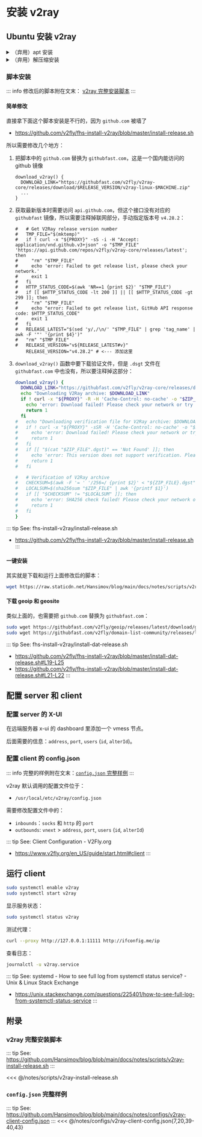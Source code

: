 # 安装 v2ray


## Ubuntu 安装 v2ray

<details> <summary>（弃用）apt 安装</summary>

### apt 安装

::: warning Ubuntu 22.04 下安装的版本 4.34.0 有问题，例如用 `curl --proxy` 无法正常连接到代理端口
:::


```sh
sudo apt install v2ray
```

下列文件将被安装：
- `/usr/bin/v2ray/v2ray`: V2Ray executable
- `/usr/bin/v2ray/v2ctl`: Utility
- `/etc/v2ray/config.json`: Config file
- `/usr/bin/v2ray/geoip.dat`: IP data file
- `/usr/bin/v2ray/geosite.dat`: domain data file

```sh
# 如果已经这样装了，请卸载
sudo apt autoremove v2ray
```

::: tip See: v2ray 4.34.0-5 in ubuntu22.04 bug · Issue #3005 · v2ray/v2ray-core
- https://github.com/v2ray/v2ray-core/issues/3005

> Did you install V2Ray via the `sudo apt install v2ray` command? I think this V2Ray 4.34.0 version is NOT stable.
> 
> When I downgraded to V2Ray `4.28.2`, the problem was solved.

See: v2ray - Ubuntu PPA
- https://packages.ubuntu.com/search?keywords=v2ray
:::

</details>

<details> <summary>（弃用）解压缩安装</summary>

### 解压缩安装

::: warning 根本无法启动
:::

```sh
wget https://githubfast.com/v2ray/v2ray-core/releases/download/v4.28.2/v2ray-linux-64.zip -O v2ray-linux-64.zip
unzip v2ray-linux-64.zip -d /usr/bin/v2ray
# add to path
export PATH=$PATH:/usr/bin/v2ray
```

::: tip See: v2fly/v2ray-core
- https://github.com/v2fly/v2ray-core

See: Installation - v2fly.org
- https://www.v2fly.org/en_US/guide/install.html#linux-distro-repository

See: Install on Linux - v2ray.com
- https://www.v2ray.com/en/welcome/install.html#install-linux
:::

</details>

### 脚本安装

::: info 修改后的脚本附在文末： [v2ray 完整安装脚本](#v2ray-完整安装脚本)
:::

#### 简单修改

直接拿下面这个脚本安装是不行的，因为 `github.com` 被墙了
- https://github.com/v2fly/fhs-install-v2ray/blob/master/install-release.sh

所以需要修改几个地方：

1. 把脚本中的 `github.com` 替换为 `githubfast.com`，这是一个国内能访问的 github 镜像

   ```sh{2}
   download_v2ray() {
     DOWNLOAD_LINK="https://githubfast.com/v2fly/v2ray-core/releases/download/$RELEASE_VERSION/v2ray-linux-$MACHINE.zip"
     ...
   }
   ```

2. 获取最新版本时需要访问 `api.github.com`，但这个接口没有对应的 `githubfast` 镜像，所以需要注释掉联网部分，手动指定版本号 `v4.28.2`：

      ```sh{17}
      #   # Get V2Ray release version number
      #   TMP_FILE="$(mktemp)"
      #   if ! curl -x "${PROXY}" -sS -i -H "Accept: application/vnd.github.v3+json" -o "$TMP_FILE" 'https://api.github.com/repos/v2fly/v2ray-core/releases/latest'; then
      #     "rm" "$TMP_FILE"
      #     echo 'error: Failed to get release list, please check your network.'
      #     exit 1
      #   fi
      #   HTTP_STATUS_CODE=$(awk 'NR==1 {print $2}' "$TMP_FILE")
      #   if [[ $HTTP_STATUS_CODE -lt 200 ]] || [[ $HTTP_STATUS_CODE -gt 299 ]]; then
      #     "rm" "$TMP_FILE"
      #     echo "error: Failed to get release list, GitHub API response code: $HTTP_STATUS_CODE"
      #     exit 1
      #   fi
      #   RELEASE_LATEST="$(sed 'y/,/\n/' "$TMP_FILE" | grep 'tag_name' | awk -F '"' '{print $4}')"
      #   "rm" "$TMP_FILE"
      #   RELEASE_VERSION="v${RELEASE_LATEST#v}"
          RELEASE_VERSION="v4.28.2" # <--- 添加这里
      ```

3. `download_v2ray()` 函数中要下载验证文件，但是 `.dsgt` 文件在 `githubfast.com` 中也没有，所以要注释掉这部分：

      ```sh
      download_v2ray() {
        DOWNLOAD_LINK="https://githubfast.com/v2fly/v2ray-core/releases/download/$RELEASE_VERSION/v2ray-linux-$MACHINE.zip"
        echo "Downloading V2Ray archive: $DOWNLOAD_LINK"
        if ! curl -x "${PROXY}" -R -H 'Cache-Control: no-cache' -o "$ZIP_FILE" "$DOWNLOAD_LINK"; then
          echo 'error: Download failed! Please check your network or try again.'
          return 1
        fi
      #   echo "Downloading verification file for V2Ray archive: $DOWNLOAD_LINK.dgst"
      #   if ! curl -x "${PROXY}" -sSR -H 'Cache-Control: no-cache' -o "$ZIP_FILE.dgst" "$DOWNLOAD_LINK.dgst"; then
      #     echo 'error: Download failed! Please check your network or try again.'
      #     return 1
      #   fi
      #   if [[ "$(cat "$ZIP_FILE".dgst)" == 'Not Found' ]]; then
      #     echo 'error: This version does not support verification. Please replace with another version.'
      #     return 1
      #   fi

      #   # Verification of V2Ray archive
      #   CHECKSUM=$(awk -F '= ' '/256=/ {print $2}' < "${ZIP_FILE}.dgst")
      #   LOCALSUM=$(sha256sum "$ZIP_FILE" | awk '{printf $1}')
      #   if [[ "$CHECKSUM" != "$LOCALSUM" ]]; then
      #     echo 'error: SHA256 check failed! Please check your network or try again.'
      #     return 1
      #   fi
      }
      ```

::: tip See: fhs-install-v2ray/install-release.sh
* https://github.com/v2fly/fhs-install-v2ray/blob/master/install-release.sh
:::

#### 一键安装

其实就是下载和运行上面修改后的脚本：

```sh
wget https://raw.staticdn.net/Hansimov/blog/main/docs/notes/scripts/v2ray-install-release.sh -O ./v2ray-install-release.sh && chmod +x ./v2ray-install-release.sh && sudo ./v2ray-install-release.sh
```

#### 下载 geoip 和 geosite

类似上面的，也需要把 `github.com` 替换为 `githubfast.com`：

```sh
sudo wget https://githubfast.com/v2fly/geoip/releases/latest/download/geoip.dat -O /usr/local/share/v2ray/geoip.dat
sudo wget https://githubfast.com/v2fly/domain-list-community/releases/latest/download/dlc.dat -O /usr/local/share/v2ray/geosite.dat
```

::: tip See: fhs-install-v2ray/install-dat-release.sh
- https://github.com/v2fly/fhs-install-v2ray/blob/master/install-dat-release.sh#L19-L25
- https://github.com/v2fly/fhs-install-v2ray/blob/master/install-dat-release.sh#L21-L22
:::


## 配置 server 和 client

### 配置 server 的 X-UI

在远端服务器 x-ui 的 dashboard 里添加一个 vmess 节点。

后面需要的信息：`address`, `port`, `users` (`id`, `alterId`)。

### 配置 client 的 config.json

::: info 完整的样例附在文末：[`config.json` 完整样例](#config-json-完整样例)
:::

v2ray 默认调用的配置文件位于：
- `/usr/local/etc/v2ray/config.json`

需要修改配置文件中的：
- `inbounds`：`socks` 和 `http` 的 `port`
- `outbounds`: `vnext` > `address`, `port`, `users` (`id`, `alterId`)

::: tip See: Client Configuration - V2Fly.org
- https://www.v2fly.org/en_US/guide/start.html#client
:::


## 运行 client

```sh
sudo systemctl enable v2ray
sudo systemctl start v2ray
```

显示服务状态：

```sh
sudo systemctl status v2ray
```

测试代理：

```sh
curl --proxy http://127.0.0.1:11111 http://ifconfig.me/ip
```

查看日志：

```sh
journalctl -u v2ray.service
```

::: tip See: systemd - How to see full log from systemctl status service? - Unix & Linux Stack Exchange
* https://unix.stackexchange.com/questions/225401/how-to-see-full-log-from-systemctl-status-service
:::


## 附录
### v2ray 完整安装脚本

::: tip See: https://github.com/Hansimov/blog/blob/main/docs/notes/scripts/v2ray-install-release.sh
:::

<<< @/notes/scripts/v2ray-install-release.sh


### `config.json` 完整样例

::: tip See: https://github.com/Hansimov/blog/blob/main/docs/notes/configs/v2ray-client-config.json
:::
<<< @/notes/configs/v2ray-client-config.json{7,20,39-40,43}
